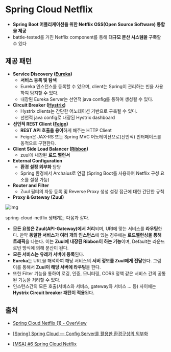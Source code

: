 # Spring Cloud Netflix

- **Spring Boot 어플리케이션을 위한 Netflix OSS(Open Source Software) 통합을 제공**
- battle-tested를 거친 Netflix component를 통해 **대규모 분산 시스템을 구축**할 수 있다 

## 제공 패턴

- **Service Discovery ([Eureka](https://github.com/sujinnaljin/TIL/blob/master/Eureka.md))**
  - **서비스 등록 및 탐색**
  - Eureka 인스턴스를 등록할 수 있으며, client는 Spring이 관리하는 빈을 사용하여 탐지할 수 있다.
  - 내장된 Eureka Server는 선언적 java config를 통하여 생성될 수 있다.
- **Circuit Breaker ([Hystrix](https://github.com/sujinnaljin/TIL/blob/master/Hystrix.md))**
  - Hystrix clients는 간단한 어노테이션 기반으로 구축될 수 있다.
  - 선언적 java config로 내장된 Hystrix dashboard
- **선언적 REST Client ([Feign](https://github.com/sujinnaljin/TIL/blob/master/Feign.md))**
  - **REST API 호출을 용이**하게 해주는 HTTP Client
  - Feign은 JAX-RS 또는 Spring MVC 어노테이션으로(선언적) 인터페이스를 동적으로 구현한다.
- **Client Side Load Balancer ([Ribbon](https://github.com/sujinnaljin/TIL/blob/master/Ribbon.md))**
  - zuul에 내장된 **로드 밸런서**
- **External Configuration**
  - **환경 설정 외부화** 담당
  - Spring 환경에서 Archaius로 연결 (Spring Boot를 사용하여 Netflix 구성 요소를 설정 가능)
- **Router and Filter**
  - Zuul 필터의 자동 등록 및 Reverse Proxy 생성 설정 접근에 대한 간단한 규칙
-  **Proxy & Gateway (Zuul)**





![img](https://t1.daumcdn.net/cfile/tistory/99FE3B3E5C5F1FD60B)

spring-cloud-netflix 생태계는 다음과 같다.

- **모든 요청은 Zuul(API-Gateway)에서 처리**되며, URI에 맞는 서비스를 **라우팅**한다. 만약 **동일한 서비스가 여러 개의 인스턴스**에 있는 경우에는 **로드밸런싱을 통해 트래픽**을 나눈다. 이는 **Zuul에 내장된 Ribbon이 하는 기능**이며, Default는 라운드로빈 방식에 의해 분산이 된다.
- **모든 서비스는 유레카 서버에 등록**된다.
- **Eureka**는 URL을 해석하여 해당 서비스의 **서버 정보를 Zuul에게 전달**한다. 그럼 이를 통해서 **Zuul이 해당 서버에 라우팅**을 한다.
- 또한 Filter 기능을 통하여 로깅, 인증, 모니터링, CORS 정책 같은 서비스 간의 공통된 기능을 처리할 수 있다.
- 인스턴스간의 모든 호출(서비스와 서비스, gateway와 서비스 ... 등) 사이에는 **Hystrix Circuit breaker 패턴이 적용**된다.



## 출처

- [Spring Cloud Netflix (1) - OverView](https://swiftymind.tistory.com/107)

- [[Spring] Spring Cloud — Config Server를 활용한 환경구성의 외부화](https://medium.com/@yongkyu.jang/spring-cloud-config-server-f1e390f18cfc)

- [[MSA\] #6 Spring Cloud Netflix](https://alwayspr.tistory.com/22)

